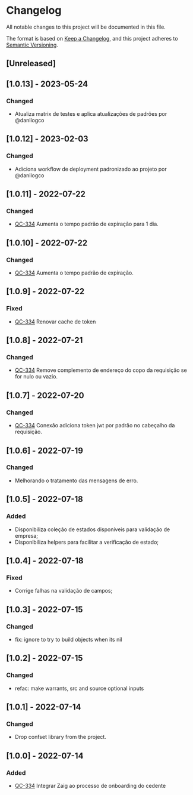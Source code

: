 # Changelog

All notable changes to this project will be documented in this file.

The format is based on [Keep a Changelog](http://keepachangelog.com/en/1.0.0/),
and this project adheres to [Semantic Versioning](http://semver.org/spec/v2.0.0.html).

## [Unreleased]

## [1.0.13] - 2023-05-24

### Changed

- Atualiza matrix de testes e aplica atualizações de padrões por @danilogco

## [1.0.12] - 2023-02-03

### Changed

- Adiciona workflow de deployment padronizado ao projeto por @danilogco

## [1.0.11] - 2022-07-22

### Changed

- [QC-334](https://qflash.atlassian.net/browse/QC-334) Aumenta o tempo padrão de expiração para 1 dia.

## [1.0.10] - 2022-07-22

### Changed

- [QC-334](https://qflash.atlassian.net/browse/QC-334) Aumenta o tempo padrão de expiração.

## [1.0.9] - 2022-07-22

### Fixed

- [QC-334](https://qflash.atlassian.net/browse/QC-334) Renovar cache de token

## [1.0.8] - 2022-07-21

### Changed

- [QC-334](https://qflash.atlassian.net/browse/QC-334) Remove complemento de endereço do copo da requisição se for nulo ou vazio.

## [1.0.7] - 2022-07-20

### Changed

- [QC-334](https://qflash.atlassian.net/browse/QC-334) Conexão adiciona token jwt por padrão no cabeçalho da requisição.

## [1.0.6] - 2022-07-19

### Changed

- Melhorando o tratamento das mensagens de erro.

## [1.0.5] - 2022-07-18

### Added

- Disponibiliza coleção de estados disponíveis para validação de empresa;
- Disponibiliza helpers para facilitar a verificação de estado;

## [1.0.4] - 2022-07-18

### Fixed

- Corrige falhas na validação de campos;

## [1.0.3] - 2022-07-15

### Changed

- fix: ignore to try to build objects when its nil

## [1.0.2] - 2022-07-15

### Changed

- refac: make warrants, src and source optional inputs

## [1.0.1] - 2022-07-14

### Changed

- Drop confset library from the project.

## [1.0.0] - 2022-07-14

### Added

- [QC-334](https://qflash.atlassian.net/browse/QC-334) Integrar Zaig ao processo de onboarding do cedente
